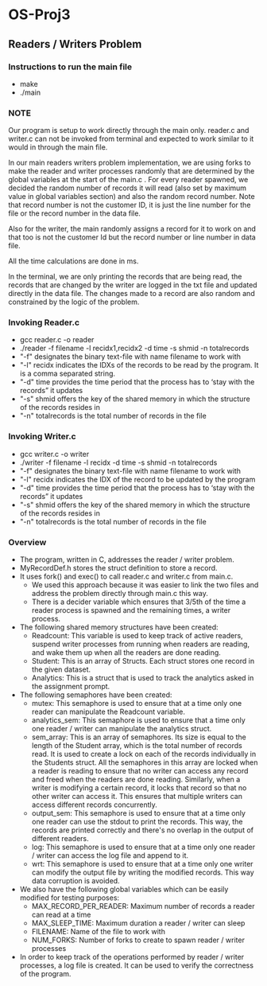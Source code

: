 # OS-Proj3
## Readers / Writers Problem

### Instructions to run the main file
- make
- ./main

### NOTE
Our program is setup to work directly through the main only. reader.c and writer.c can not be invoked from terminal and expected to work similar to it would in through the main file. 

In our main readers writers problem implementation, we are using forks to make the reader and writer processes randomly that are determined by the global variables at the start of the main.c . For every reader spawned, we decided the random number of records it will read (also set by maximum value in global variables section) and also the random record number. Note that record number is not the customer ID, it is just the line number for the file or the record number in the data file. 

Also for the writer, the main randomly assigns a record for it to work on and that too is not the customer Id but the record number or line number in data file. 

All the time calculations are done in ms.

In the terminal, we are only printing the records that are being read, the records that are changed by the writer are logged in the txt file and updated directly in the data file. The changes made to a record are also random and constrained by the logic of the problem. 



### Invoking Reader.c
- gcc reader.c -o reader
- ./reader  -f filename -l recidx1,recidx2 -d time -s shmid -n totalrecords
- "-f" designates the binary text-file with name filename to work with
- "-l" recidx indicates the IDXs of the records to be read by the program. It is a comma separated string.
- "-d" time provides the time period that the process has to ‘stay with the records” it updates
- "-s" shmid offers the key of the shared memory in which the structure of the records resides in
- "-n" totalrecords is the total number of records in the file

### Invoking Writer.c
- gcc writer.c -o writer
- ./writer  -f filename -l recidx -d time -s shmid -n totalrecords
- "-f" designates the binary text-file with name filename to work with
- "-l" recidx indicates the IDX of the record to be updated by the program
- "-d" time provides the time period that the process has to ‘stay with the records” it updates
- "-s" shmid offers the key of the shared memory in which the structure of the records resides in
- "-n" totalrecords is the total number of records in the file

### Overview
- The program, written in C, addresses the reader / writer problem.
- MyRecordDef.h stores the struct definition to store a record. 
- It uses fork() and exec() to call reader.c and writer.c from main.c.
    - We used this approach because it was easier to link the two files and address the problem directly through main.c this way. 
    - There is a decider variable which ensures that 3/5th of the time a reader process is spawned and the remaining times, a writer process.   
- The following shared memory structures have been created:
    - Readcount: This variable is used to keep track of active readers, suspend writer processes from running when readers are reading, and wake them up when all the readers are done reading.
    - Student: This is an array of Structs. Each struct stores one record in the given dataset.
    - Analytics: This is a struct that is used to track the analytics asked in the assignment prompt.
- The following semaphores have been created:
    - mutex: This semaphore is used to ensure that at a time only one reader can manipulate the Readcount variable.
    - analytics_sem: This semaphore is used to ensure that a time only one reader / writer can manipulate the analytics struct.
    - sem_array: This is an array of semaphores. Its size is equal to the length of the Student array, which is the total number of records read. It is used to create a lock on each of the records individually in the Students struct. All the semaphores in this array are locked when a reader is reading to ensure that no writer can access any record and freed when the readers are done reading. Similarly, when a writer is modifying a certain record, it locks that record so that no other writer can access it. This ensures that multiple writers can access different records concurrently.
    - output_sem: This semaphore is used to ensure that at a time only one reader can use the stdout to print the records. This way, the records are printed correctly and there's no overlap in the output of different readers.
    - log: This semaphore is used to ensure that at a time only one reader / writer can access the log file and append to it. 
    - wrt: This semaphore is used to ensure that at a time only one writer can modify the output file by writing the modified records. This way data corruption is avoided.
- We also have the following global variables which can be easily modified for testing purposes:
    - MAX_RECORD_PER_READER: Maximum number of records a reader can read at a time
    - MAX_SLEEP_TIME: Maximum duration a reader / writer can sleep
    - FILENAME: Name of the file to work with
    - NUM_FORKS: Number of forks to create to spawn reader / writer processes
 - In order to keep track of the operations performed by reader / writer processes, a log file is created. It can be used to verify the correctness of the program.
